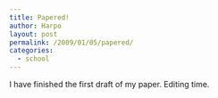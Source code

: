 ```yaml
---
title: Papered!
author: Harpo
layout: post
permalink: /2009/01/05/papered/
categories:
  - school
---
```

I have finished the first draft of my paper. Editing time.
